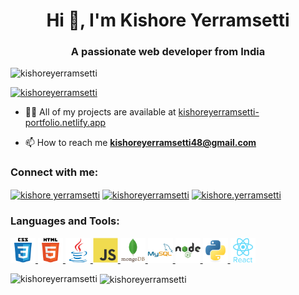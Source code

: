  <h1 align="center">Hi 👋, I'm Kishore Yerramsetti</h1>
<h3 align="center">A passionate web developer from India</h3>

<p align="left"> <img src="https://komarev.com/ghpvc/?username=kishoreyerramsetti&label=Profile%20views&color=0e75b6&style=flat" alt="kishoreyerramsetti" /> </p>

<p align="left"> <a href="https://github.com/ryo-ma/github-profile-trophy"><img src="https://github-profile-trophy.vercel.app/?username=kishoreyerramsetti" alt="kishoreyerramsetti" /></a> </p>

- 👨‍💻 All of my projects are available at [kishoreyerramsetti-portfolio.netlify.app](kishoreyerramsetti-portfolio.netlify.app)

- 📫 How to reach me **kishoreyerramsetti48@gmail.com**

<h3 align="left">Connect with me:</h3>
<p align="left">
<a href="https://linkedin.com/in/kishore yerramsetti" target="blank"><img align="center" src="https://raw.githubusercontent.com/rahuldkjain/github-profile-readme-generator/master/src/images/icons/Social/linked-in-alt.svg" alt="kishore yerramsetti" height="30" width="40" /></a>
<a href="https://fb.com/kishoreyerramsetti" target="blank"><img align="center" src="https://raw.githubusercontent.com/rahuldkjain/github-profile-readme-generator/master/src/images/icons/Social/facebook.svg" alt="kishoreyerramsetti" height="30" width="40" /></a>
<a href="https://instagram.com/kishore.yerramsetti" target="blank"><img align="center" src="https://raw.githubusercontent.com/rahuldkjain/github-profile-readme-generator/master/src/images/icons/Social/instagram.svg" alt="kishore.yerramsetti" height="30" width="40" /></a>
</p>

<h3 align="left">Languages and Tools:</h3>
<p align="left"> <a href="https://www.w3schools.com/css/" target="_blank" rel="noreferrer"> <img src="https://raw.githubusercontent.com/devicons/devicon/master/icons/css3/css3-original-wordmark.svg" alt="css3" width="40" height="40"/> </a> <a href="https://www.w3.org/html/" target="_blank" rel="noreferrer"> <img src="https://raw.githubusercontent.com/devicons/devicon/master/icons/html5/html5-original-wordmark.svg" alt="html5" width="40" height="40"/> </a> <a href="https://www.java.com" target="_blank" rel="noreferrer"> <img src="https://raw.githubusercontent.com/devicons/devicon/master/icons/java/java-original.svg" alt="java" width="40" height="40"/> </a> <a href="https://developer.mozilla.org/en-US/docs/Web/JavaScript" target="_blank" rel="noreferrer"> <img src="https://raw.githubusercontent.com/devicons/devicon/master/icons/javascript/javascript-original.svg" alt="javascript" width="40" height="40"/> </a> <a href="https://www.mongodb.com/" target="_blank" rel="noreferrer"> <img src="https://raw.githubusercontent.com/devicons/devicon/master/icons/mongodb/mongodb-original-wordmark.svg" alt="mongodb" width="40" height="40"/> </a> <a href="https://www.mysql.com/" target="_blank" rel="noreferrer"> <img src="https://raw.githubusercontent.com/devicons/devicon/master/icons/mysql/mysql-original-wordmark.svg" alt="mysql" width="40" height="40"/> </a> <a href="https://nodejs.org" target="_blank" rel="noreferrer"> <img src="https://raw.githubusercontent.com/devicons/devicon/master/icons/nodejs/nodejs-original-wordmark.svg" alt="nodejs" width="40" height="40"/> </a> <a href="https://www.python.org" target="_blank" rel="noreferrer"> <img src="https://raw.githubusercontent.com/devicons/devicon/master/icons/python/python-original.svg" alt="python" width="40" height="40"/> </a> <a href="https://reactjs.org/" target="_blank" rel="noreferrer"> <img src="https://raw.githubusercontent.com/devicons/devicon/master/icons/react/react-original-wordmark.svg" alt="react" width="40" height="40"/> </a> </p>

<p><img align="left" src="https://github-readme-stats.vercel.app/api/top-langs?username=kishoreyerramsetti&show_icons=true&locale=en&layout=compact" alt="kishoreyerramsetti" /></p>

<p>&nbsp;<img align="center" src="https://github-readme-stats.vercel.app/api?username=kishoreyerramsetti&show_icons=true&locale=en" alt="kishoreyerramsetti" /></p>
